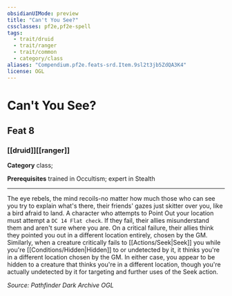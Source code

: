 ```yaml
---
obsidianUIMode: preview
title: "Can't You See?"
cssclasses: pf2e,pf2e-spell
tags:
  - trait/druid
  - trait/ranger
  - trait/common
  - category/class
aliases: "Compendium.pf2e.feats-srd.Item.9sl2t3jb5ZdQA3K4"
license: OGL
---
```

# Can't You See?
## Feat 8
### [[druid]][[ranger]]

**Category** class; 



**Prerequisites** trained in Occultism; expert in Stealth
* * *
The eye rebels, the mind recoils-no matter how much those who can see you try to explain what's there, their friends' gazes just skitter over you, like a bird afraid to land. A character who attempts to Point Out your location must attempt a `DC 14 Flat check`. If they fail, their allies misunderstand them and aren't sure where you are. On a critical failure, their allies think they pointed you out in a different location entirely, chosen by the GM. Similarly, when a creature critically fails to [[Actions/Seek|Seek]] you while you're [[Conditions/Hidden|Hidden]] to or undetected by it, it thinks you're in a different location chosen by the GM. In either case, you appear to be hidden to a creature that thinks you're in a different location, though you're actually undetected by it for targeting and further uses of the Seek action.

*Source: Pathfinder Dark Archive*
*OGL*